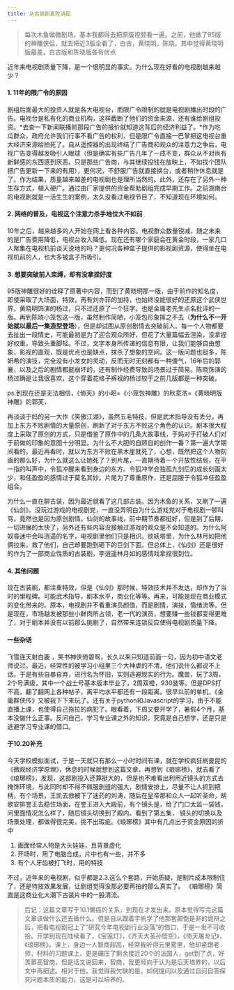 ```yaml
---
title: 从古装剧衰败讲起
---
```


> 每次木鱼做微剧场，基本我都得去把原版视频看一遍。之前，他做了95版的神雕侠侣，就去把近3版全看了，白古，黄晓明，陈晓。其中觉得黄晓明版最差，白古版和陈晓版各有优点

<!-- more -->
近年来电视剧质量下降，是一个很明显的事实。为什么现在好看的电视剧越来越少？
#### 1. 11年的限广令的原因
剧组后面最大的投资人就是各大电视台，而限广令限制的就是电视剧播出时段的广告。电视台是私有化的商业机构，这样截断了他们的资金来源，还有谁给剧组投资。*去查一下新闻联播前那段广告的报价就知道这背后的经济利益了。*作为吃瓜群众，政府允许我们行事不看广告的权利，但是限广令直接一巴掌把这电视台重大经济来源给拍死了。自从遥控器的出现终结了广告商和观众的注意力之争后，电视广告变得越发吸引人眼球（但是确实有些广告几年了一成不变，群众从不对尚有新鲜感的东西感到厌恶。只是那些广告商，与其继续投钱在放映上，不如找个团队把广告更新一下来的有用），更何况，不舒服广告就直接换台，或者稍作休息就是了。作为结果，质量越来越差的电视剧也是理所当然的。此外，还存在了另外一种生存方式，植入硬广。通过由厂家提供的资金帮助剧组完成早期工作。之前湖南台的电视剧就是一活生生的案例，太久没看过电视节目了，不知道现在环境如何。
#### 2. 网络的普及，电视这个注意力杀手地位大不如前
10年之后，越来越多的人开始在网上看各种内容。电视群众数量锐减，随之未来的是广告费用降低，电视台收入降低。现在还有哪个家庭会在黄金时段，一家几口人聚集在电视机前谈天说地的吗？更何况各种盒子提供的影视剧资源，使得坐在电视机前的人，也大多被盒子所吸引。
#### 3. 想要突破前人束缚，却有没拿捏好度
95版神雕很好的诠释了原著中内容，而到了黄晓明那一版，由于前作的知名度，即使采取了大场面，特效，再有刘亦菲的加持，也始终没能很好的还原这个武侠世界，黄晓明饰演的杨过，只不过还原了一个狂字。也是金庸老先生点名批评的一版。再到陈晓小笼包这一版，虽然制作简陋，小笼包形象挥之不去（**为什么不一开始就以最后一集造型登场**），但是却试图从原创剧情去突破前人。每一个人物都要去扯出一段情史，可能最初是为了迎合观众所好，但花了大量篇幅去渲染，没拿捏好权重，导致头重脚轻。不过，文字本身所传递的信息有限，让我们能够自由想象，影视的直观，既是优点也是缺点，抹杀了想象的空间。这一版问题也挺多，陈妍希的演技，完全没有小龙女的灵动，反而无时无刻都有一种傻气，16年后的郭襄，以及之后的剧情都挺崩坏的，还有制作经费导致的场景过于简易。陈晓饰演的杨过确是让我很喜欢，这个穿着花格子裤衩的杨过较于之前几版都是一种突破。

ps.到现在还是无法相信，《倚天》的小昭=《小笼包神雕》的秋意浓=《黄晓明版神雕》的郭芙，

再谈谈于妈的另一大作《笑傲江湖》，虽然五毛特技，但是武术指导没有丢分，再加上东方不败剧情的大量原创，刷新了对于东方不败这个角色的认识。剧本很大程度上采取了原创的方式，只是借鉴了原作中的几条大故事线，于妈对于打破人们对于前做的印象的意图十分明显。为什么不大胆的自顾自的创作一番？第一遍大学期间看的，最近再看时，就以为东方不败在黑木崖就死了，心想，既然把这个人物刻画的那么好，为什么就这么让她死了？到片尾，一直期待着一个开放性结局，在平一指的叫声中，令狐冲醒来看到身边的东方。令狐冲学会独孤九剑后的成长刻画太少，和任盈盈的感情过于莫名其妙。片尾为了尊重原作，还是屈服于令狐冲任盈盈组合。

为什么一直在聊古装，因为最近就看了这几部古装。因为木鱼的关系，又刷了一遍《仙剑》。没玩过游戏的电视剧党，一直没弄明白为什么游戏党对于电视剧一顿叫骂，竟然也是因为原创剧情。仙剑的故事线，前中期节奏都挺好，但是到了后期，一切进展的太快了，另外还有些内容没接触过游戏的观众是不会知道的。为什么阿奴昏迷中会叫逍遥的名字，电视剧里他们只是相识。锁妖塔里，为什么林月如把他俩拉来，救了他们，自己却要跑到砸下的巨剑下面。但总体上，《仙剑》还是很好的作为了一部商业性质的古装剧，李逍遥林月如的感情戏拿捏很到位。

#### 4. 其他问题
现在古装剧，都注重特效，但是《仙剑》那时候，特效技术并不发达，却作为了当时的里程碑。可能武术指导，剧本水平，商业化等等。再来，可能是现在商业模式的变化带来的。原本，电视剧并不看重演员颜值，而是剧情，演技，情绪流等。但是现在，市场越发被那些小鲜肉所占领，老一代的演员，想要赚一些钱都变得更难了，对于剧本并没有以前那么挑剔了，自然带来连锁反应使得电视剧质量下降。


#### 一些杂话
飞雪连天射白鹿 ，笑书神侠倚碧鸳，长久以来只知道前面一句，因为初中语文老师说过。最近，经常性的被学习小组里三个大神虐的不清，他们说什么都说不上话。于是有些自暴自弃，进行名为怀旧，实则逃避现实的行为。魔兽，玩了3周，2个号满级，其中一个战士号基本版本毕业了，2周双橙，930装等。但是DPS打不高，翻了翻网上各种帖子，离平均水平都还有一段距离。很早以前的单机，《金庸群侠传》又被我下下来玩了。还有关于python和Javascript的学习，由于不能直播上课，也使得自己拖拉的病犯了。眼看着，下周又要开学了，暑假4个月，基本没做什么正事。反问自己，学习专业课之外的知识，究竟是自己想学，还是只是逃避学习专业课的借口。

#### 于10.20补充
今天学校模拟面试，于是一天就只有那么一小时时间有课，就在学校疯狂刷曼昆的《微观经济学原理》，休息的时候就想到这篇文章，再想到《琅琊榜》，就去看了《琅琊榜》，发现，这部剧投入还算挺大的，但是也不难看出利用近镜头的方式去掩饰环境，与此同时却不得不佩服剧组的强大，剧情安排上，尽量不让人抓到把柄，有个场景，王凯去救被下了迷药的刘涛，随后在皇帝那和众人一起听圣命，胡歌安排誉王去稳住场面，在誉王进入大殿前，有个镜头是，给了门口太监一袋钱，问里面情况怎么样了，随后镜头切换到了殿内。看到了第五集， 镜头的切换以及场景处理，都做得很完美，挑不出瑕疵。《琅琊榜》其中有几点出于资金原因的折中
1. 画面经常人物是大头娃娃，且背景虚化
2. 开场时，用了电脑合成，片中也有一些，并不多
3. 有个人牙齿被打飞时，用的特技

不过，近年来的电视剧，似乎都是2.3.这么个套路，开始质疑，是制片成本限制住了，还是特技效果发展，让剧组觉得没那必要再拍的那么真实了。
《琅琊榜》简直是这商业化大潮下古装片中的一股清流。



>后记：这篇文章写于10.1懒癌的关系，到现在才发出来。原本觉得写完这篇文章该做什么还去做什么。但是自从跟着宇帆学了他那套颠倒是非的诡辩之后，把看电视剧冠上了”研究今年电视剧行业没落”的借口，于是一发不可收拾。开学到现在陆续看了，《宝莲灯》，《齐天大圣孙悟空》，《倚天屠龙记》，《琅琊榜》。课上，身边一人智商超高，经常我听得云里雾里，他却紧跟老师，材料的习题课上，更是碾压了剩余接近20个的法国人，get到了点，好羡慕高智商，但是话又说回来，智商，我更倾向于认为是后天培养的，以后文中再细述。相对于他，我觉得我欠缺的是，如何提问以及通过自问自答探究问题本质的能力，这是可以培养的。
